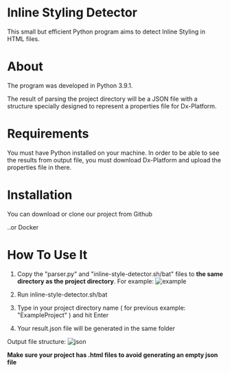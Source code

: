 # Inline Styling Detector

This small but efficient Python program aims to detect Inline Styling in HTML files.

# About

The program was developed in Python 3.9.1. 

The result of parsing the project directory will be a JSON file with a structure specially designed to represent a properties file for Dx-Platform.

# Requirements

You must have Python installed on your machine.
In order to be able to see the results from output file, you must download Dx-Platform and upload the properties file in there.

# Installation

You can download or clone our project from Github

..or Docker



# How To Use It

1. Copy the "parser.py" and "inline-style-detector.sh/bat" files to **the same directory as the project directory**.
For example:
![example](https://user-images.githubusercontent.com/48685393/112371832-bc55b680-8ce7-11eb-8171-ff3db919eebe.png)

2. Run inline-style-detector.sh/bat 
3. Type in your project directory name ( for previous example: "ExampleProject" ) and hit Enter
4. Your result.json file will be generated in the same folder

Output file structure:
![json](https://user-images.githubusercontent.com/48685393/112372627-b2808300-8ce8-11eb-8c47-30c906c81d2f.png)

**Make sure your project has .html files to avoid generating an empty json file**
